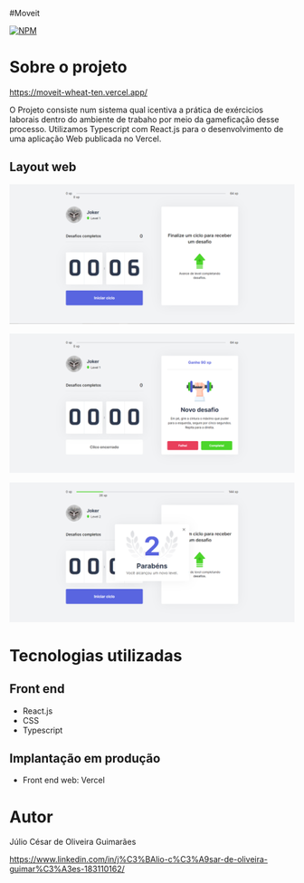#Moveit 

[![NPM](https://img.shields.io/npm/l/react)](https://github.com/c3saroliveira/moveit/blob/master/LICENSE) 

# Sobre o projeto

https://moveit-wheat-ten.vercel.app/

O Projeto consiste num sistema qual icentiva a prática de exércicios laborais dentro do ambiente de trabaho por meio da gameficação desse processo. Utilizamos Typescript com React.js para o desenvolvimento de uma aplicação Web publicada no Vercel.

## Layout web
![Web 1](https://github.com/c3saroliveira/moveit/blob/master/images/Tela-inicial.PNG)

![Web 2](https://github.com/c3saroliveira/moveit/blob/master/images/Tela-challenge.PNG)

![Web 3](https://github.com/c3saroliveira/moveit/blob/master/images/Tela-levelup.PNG)

# Tecnologias utilizadas
## Front end
- React.js
- CSS
- Typescript
## Implantação em produção
- Front end web: Vercel

# Autor

Júlio César de Oliveira Guimarães

https://www.linkedin.com/in/j%C3%BAlio-c%C3%A9sar-de-oliveira-guimar%C3%A3es-183110162/
